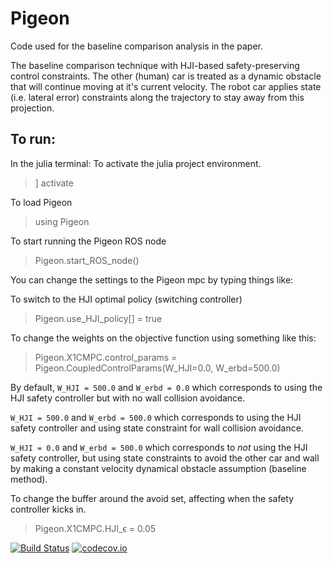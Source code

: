 # Pigeon

Code used for the baseline comparison analysis in the paper.

The baseline comparison technique with HJI-based safety-preserving control constraints.
The other (human) car is treated as a dynamic obstacle that will continue moving at it's current velocity. The robot car applies state (i.e. lateral error) constraints along the trajectory to stay away from this projection.


## To run:
In the julia terminal:
To activate the julia project environment.
> ]
> activate <path to env>

To load Pigeon
> using Pigeon

To start running the Pigeon ROS node
> Pigeon.start_ROS_node()



You can change the settings to the Pigeon mpc by typing things like:

To switch to the HJI optimal policy (switching controller)
> Pigeon.use_HJI_policy[] = true  

To change the weights on the objective function using something like this:
> Pigeon.X1CMPC.control_params = Pigeon.CoupledControlParams(W_HJI=0.0, W_erbd=500.0)

By default, `W_HJI = 500.0` and `W_erbd = 0.0` which corresponds to using the HJI safety controller but with no wall collision avoidance.

`W_HJI = 500.0` and `W_erbd = 500.0` which corresponds to using the HJI safety controller and using state constraint for wall collision avoidance.

`W_HJI = 0.0` and `W_erbd = 500.0` which corresponds to _not_ using the HJI safety controller, but using state constraints to avoid the other car and wall by making a constant velocity dynamical obstacle assumption (baseline method).

To change the buffer around the avoid set, affecting when the safety controller kicks in.
> Pigeon.X1CMPC.HJI_ϵ = 0.05






[![Build Status](https://travis-ci.org/schmrlng/Pigeon.jl.svg?branch=master)](https://travis-ci.org/schmrlng/Pigeon.jl)
[![codecov.io](http://codecov.io/github/schmrlng/Pigeon.jl/coverage.svg?branch=master)](http://codecov.io/github/schmrlng/Pigeon.jl?branch=master)
